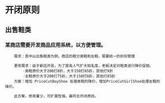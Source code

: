 # 开闭原则

## 出售鞋类
### 某商店需要开发商品应用系统，以方便管理。
        
        需求：其中以出售鞋类为例，商店的鞋分男鞋和女鞋，需要统一的折扣管理

        更改需求：由于新店开张，为了提高人气扩大知名度，老板决定对鞋类进行降价促销。
            ·男鞋原价大于200打8折，大于150打85折，其他打9折
            ·女鞋原价大于200打75折，大于150打8折，其他打85折
        方案：增加 PriceCutBoyShoe 处理男鞋的降价，增加PriceCutGirlShoe处理女鞋的降价。
        
        此方案，修改量少，可扩展性强，最符合开闭原则。
        
        